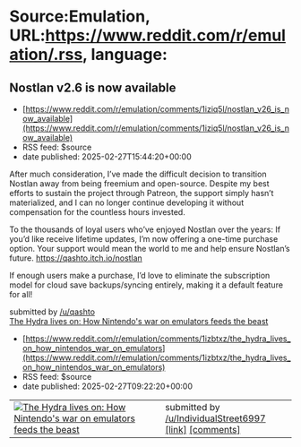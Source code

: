 # Source:Emulation, URL:https://www.reddit.com/r/emulation/.rss, language:

## Nostlan v2.6 is now available
 - [https://www.reddit.com/r/emulation/comments/1iziq5l/nostlan_v26_is_now_available](https://www.reddit.com/r/emulation/comments/1iziq5l/nostlan_v26_is_now_available)
 - RSS feed: $source
 - date published: 2025-02-27T15:44:20+00:00

<!-- SC_OFF --><div class="md"><p>After much consideration, I’ve made the difficult decision to transition Nostlan away from being freemium and open-source. Despite my best efforts to sustain the project through Patreon, the support simply hasn’t materialized, and I can no longer continue developing it without compensation for the countless hours invested.</p> <p>To the thousands of loyal users who’ve enjoyed Nostlan over the years: If you’d like receive lifetime updates, I’m now offering a one-time purchase option. Your support would mean the world to me and help ensure Nostlan’s future. <a href="https://qashto.itch.io/nostlan">https://qashto.itch.io/nostlan</a></p> <p>If enough users make a purchase, I’d love to eliminate the subscription model for cloud save backups/syncing entirely, making it a default feature for all!</p> </div><!-- SC_ON --> &#32; submitted by &#32; <a href="https://www.reddit.com/user/qashto"> /u/qashto </a> <br/> <span><a href="https://www.reddit.com/r/emulat

## The Hydra lives on: How Nintendo's war on emulators feeds the beast
 - [https://www.reddit.com/r/emulation/comments/1izbtxz/the_hydra_lives_on_how_nintendos_war_on_emulators](https://www.reddit.com/r/emulation/comments/1izbtxz/the_hydra_lives_on_how_nintendos_war_on_emulators)
 - RSS feed: $source
 - date published: 2025-02-27T09:22:20+00:00

<table> <tr><td> <a href="https://www.reddit.com/r/emulation/comments/1izbtxz/the_hydra_lives_on_how_nintendos_war_on_emulators/"> <img src="https://external-preview.redd.it/S-WgY5ny7p4YrgtGEW0S-VHQcd7HuOYdL5ByIH1Dvc8.jpg?width=640&amp;crop=smart&amp;auto=webp&amp;s=758e43e15b3338daaba3787092fbd8e0e808ef86" alt="The Hydra lives on: How Nintendo's war on emulators feeds the beast" title="The Hydra lives on: How Nintendo's war on emulators feeds the beast" /> </a> </td><td> &#32; submitted by &#32; <a href="https://www.reddit.com/user/IndividualStreet6997"> /u/IndividualStreet6997 </a> <br/> <span><a href="https://www.yahoo.com/tech/hydra-lives-nintendos-war-emulators-235110098.html">[link]</a></span> &#32; <span><a href="https://www.reddit.com/r/emulation/comments/1izbtxz/the_hydra_lives_on_how_nintendos_war_on_emulators/">[comments]</a></span> </td></tr></table>

